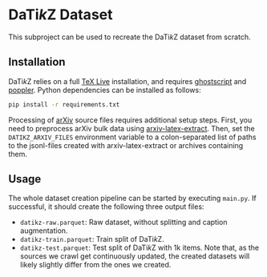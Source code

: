 # DaTi*k*Z Dataset
This subproject can be used to recreate the DaTi*k*Z dataset from scratch.

## Installation
DaTi*k*Z relies on a full [TeX Live](https://www.tug.org/texlive) installation,
and requires [ghostscript](https://www.ghostscript.com) and
[poppler](https://poppler.freedesktop.org). Python dependencies can be
installed as follows:
```sh
pip install -r requirements.txt
```
Processing of [arXiv](https://arxiv.org) source files requires additional setup
steps. First, you need to preprocess arXiv bulk data using
[arxiv-latex-extract](https://github.com/potamides/arxiv-latex-extract). Then,
set the `DATIKZ_ARXIV_FILES` environment variable to a colon-separated list of
paths to the jsonl-files created with arxiv-latex-extract or archives
containing them.

## Usage
The whole dataset creation pipeline can be started by executing `main.py`. If
successful, it should create the following three output files:
* `datikz-raw.parquet`: Raw dataset, without splitting and caption
  augmentation.
* `datikz-train.parquet`: Train split of DaTi*k*Z.
* `datikz-test.parquet`: Test split of DaTi*k*Z with 1k items.
Note that, as the sources we crawl get continuously updated, the created
datasets will likely slightly differ from the ones we created.
